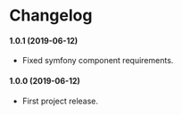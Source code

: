 Changelog
=========

#### 1.0.1 (2019-06-12)

* Fixed symfony component requirements.

#### 1.0.0 (2019-06-12)

* First project release.
